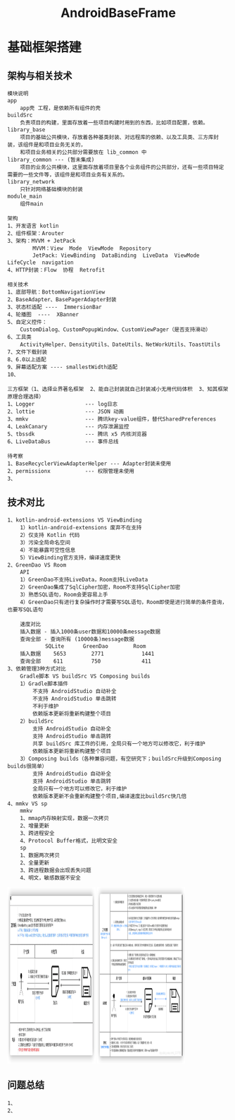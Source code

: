 # <p align="center"> AndroidBaseFrame</p>

# 基础框架搭建

## 架构与相关技术

    模块说明
    app
        app壳 工程，是依赖所有组件的壳
    buildSrc
        负责项目的构建，里面存放着一些项目构建时用到的东西，比如项目配置，依赖。
    library_base
        项目的基础公共模块，存放着各种基类封装、对远程库的依赖、以及工具类、三方库封装，该组件是和项目业务无关的，
        和项目业务相关的公共部分需要放在 lib_common 中
    library_common --- (暂未集成)
        项目的业务公共模块，这里面存放着项目里各个业务组件的公共部分，还有一些项目特定需要的一些文件等，该组件是和项目业务有关系的。
    library_network
        只针对网络基础模块的封装
    module_main
        组件main

    架构
    1、开发语言 kotlin
    2、组件框架：Arouter
    3、架构：MVVM + JetPack
            MVVM：View  Mode  ViewMode  Repository
            JetPack: ViewBinding  DataBinding  LiveData  ViewMode  LifeCycle  navigation
    4、HTTP封装：Flow  协程  Retrofit

    相关技术
    1、底部导航：BottomNavigationView
    2、BaseAdapter、BasePagerAdapter封装
    3、状态栏适配 ----  ImmersionBar
    4、轮播图  ----  XBanner 
    5、自定义控件：
        CustomDialog、CustomPopupWindow、CustomViewPager（是否支持滑动）
    6、工具类
        ActivityHelper、DensityUtils、DateUtils、NetWorkUtils、ToastUtils
    7、文件下载封装
    8、6.0以上适配
    9、屏幕适配方案 ---- smallestWidth适配
    10、

    三方框架（1、选择业界著名框架  2、能自己封装就自己封装减小无用代码体积  3、知其框架原理合理选择）
    1、Logger                --- log日志
    2、lottie                --- JSON 动画
    3、mmkv                  --- 腾讯key-value组件，替代SharedPreferences
    4、LeakCanary            --- 内存泄漏监控
    5、tbssdk                --- 腾讯 x5 内核浏览器
    6、LiveDataBus           --- 事件总线
    
    待考察
    1、BaseRecyclerViewAdapterHelper --- Adapter封装未使用
    2、permissionx           --- 权限管理未使用
    3、

## 技术对比

    1、kotlin-android-extensions VS ViewBinding
        1）kotlin-android-extensions 废弃不在支持
        2）仅支持 Kotlin 代码
        3）污染全局命名空间
        4）不能暴露可空性信息
        5）ViewBinding官方支持，编译速度更快
    2、GreenDao VS Room
        API
        1）GreenDao不支持LiveData，Room支持LiveData
        2）GreenDao集成了SqlCipher加密，Room不支持SqlCipher加密
        3）熟悉SQL语句，Room会更容易上手
        4）GreenDao只有进行复杂操作时才需要写SQL语句，Room即使是进行简单的条件查询，也要写SQL语句

        速度对比
        插入数据 - 插入1000条user数据和10000条message数据
        查询全部 - 查询所有 (10000条)message数据
                SQLite	    GreenDao	    Room
        插入数据	5653	    2771	        1441
        查询全部	611	        750	            411
    3、依赖管理3种方式对比
        Gradle脚本 VS buildSrc VS Composing builds
        1）Gradle脚本插件
            不支持 AndroidStudio 自动补全
            不支持 AndroidStudio 单击跳转
            不利于维护
            依赖版本更新将重新构建整个项目
        2）buildSrc
            支持 AndroidStudio 自动补全
            支持 AndroidStudio 单击跳转
            共享 buildSrc 库工件的引用，全局只有一个地方可以修改它，利于维护
            依赖版本更新将重新构建整个项目
        3）Composing builds（各种兼容问题，有空研究下；buildSrc升级到Composing builds很简单）
            支持 AndroidStudio 自动补全
            支持 AndroidStudio 单击跳转
            全局只有一个地方可以修改它，利于维护
            依赖版本更新不会重新构建整个项目,编译速度比buildSrc快几倍
    4、mmkv VS sp
        mmkv
        1、mmap内存映射实现，数据一次拷贝
        2、增量更新
        3、跨进程安全
        4、Protocol Buffer格式，比明文安全
        sp
        1、数据两次拷贝
        2、全量更新
        3、跨进程数据会出现丢失问题
        4、明文，敏感数据不安全
<p float="left">
    <img src="https://github.com/jingju/kotlinbasestructure/blob/feature_architecture/screenshot/sp.png" width="200" height="400"/>
    <img src="https://github.com/jingju/kotlinbasestructure/blob/feature_architecture/screenshot/mmkv.png" width="200" height="400"/>
</p>

## 问题总结

    1、
    2、

